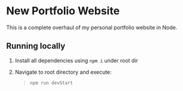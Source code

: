 # New Portfolio Website
This is a complete overhaul of my personal portfolio website in Node.

## Running locally
1. Install all dependencies using `npm i` under root dir

1. Navigate to root directory and execute:
    > `npm run devStart`
